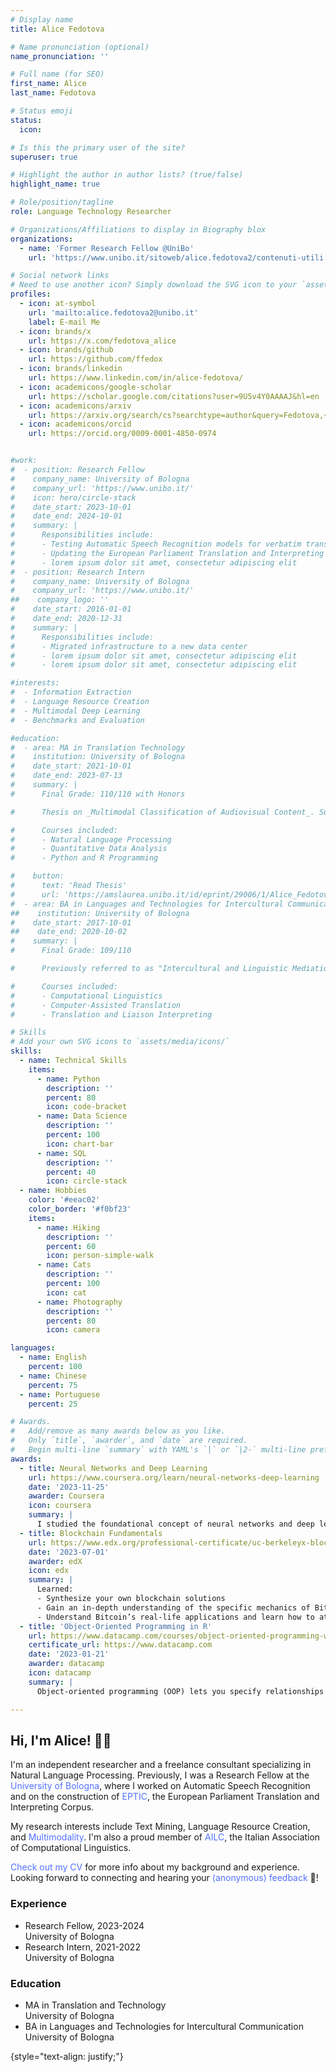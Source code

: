```yaml
---
# Display name
title: Alice Fedotova

# Name pronunciation (optional)
name_pronunciation: ''

# Full name (for SEO)
first_name: Alice
last_name: Fedotova

# Status emoji
status:
  icon: 

# Is this the primary user of the site?
superuser: true

# Highlight the author in author lists? (true/false)
highlight_name: true

# Role/position/tagline
role: Language Technology Researcher

# Organizations/Affiliations to display in Biography blox
organizations:
  - name: 'Former Research Fellow @UniBo'
    url: 'https://www.unibo.it/sitoweb/alice.fedotova2/contenuti-utili'

# Social network links
# Need to use another icon? Simply download the SVG icon to your `assets/media/icons/` folder.
profiles:
  - icon: at-symbol
    url: 'mailto:alice.fedotova2@unibo.it'
    label: E-mail Me
  - icon: brands/x
    url: https://x.com/fedotova_alice
  - icon: brands/github
    url: https://github.com/ffedox
  - icon: brands/linkedin
    url: https://www.linkedin.com/in/alice-fedotova/
  - icon: academicons/google-scholar
    url: https://scholar.google.com/citations?user=9U5v4Y0AAAAJ&hl=en
  - icon: academicons/arxiv
    url: https://arxiv.org/search/cs?searchtype=author&query=Fedotova,+A
  - icon: academicons/orcid
    url: https://orcid.org/0009-0001-4850-0974


#work:
#  - position: Research Fellow
#    company_name: University of Bologna
#    company_url: 'https://www.unibo.it/'
#    icon: hero/circle-stack
#    date_start: 2023-10-01
#    date_end: 2024-10-01
#    summary: |
#      Responsibilities include:
#      - Testing Automatic Speech Recognition models for verbatim transcription
#      - Updating the European Parliament Translation and Interpreting Corpus
#      - lorem ipsum dolor sit amet, consectetur adipiscing elit
#  - position: Research Intern
#    company_name: University of Bologna
#    company_url: 'https://www.unibo.it/'
##    company_logo: ''
#    date_start: 2016-01-01
#    date_end: 2020-12-31
#    summary: |
#      Responsibilities include:
#      - Migrated infrastructure to a new data center
#      - lorem ipsum dolor sit amet, consectetur adipiscing elit
#      - lorem ipsum dolor sit amet, consectetur adipiscing elit

#interests:
#  - Information Extraction
#  - Language Resource Creation
#  - Multimodal Deep Learning
#  - Benchmarks and Evaluation

#education:
#  - area: MA in Translation Technology
#    institution: University of Bologna
#    date_start: 2021-10-01
#    date_end: 2023-07-13
#    summary: |
#      Final Grade: 110/110 with Honors

#      Thesis on _Multimodal Classification of Audiovisual Content_. Supervised by [Prof. Alberto Barrón-Cedeño](https://www.unibo.it/sitoweb/a.b#arron). Presented one paper at the [14th Media Mutations International Conference](https://www.mediamutations.org/) and worked with UniBo's [Language Technologies Lab](https://site.unibo.it/nlp/en).

#      Courses included:
#      - Natural Language Processing
#      - Quantitative Data Analysis
#      - Python and R Programming

#    button:
#      text: 'Read Thesis'
#      url: 'https://amslaurea.unibo.it/id/eprint/29006/1/Alice_Fedotova_Dissertation.pdf'
#  - area: BA in Languages and Technologies for Intercultural Communication
##    institution: University of Bologna
#    date_start: 2017-10-01
##    date_end: 2020-10-02
#    summary: |
#      Final Grade: 109/110

#      Previously referred to as "Intercultural and Linguistic Mediation". Spent one semester abroad as part of the Overseas exchange program, taking courses at the [Higher School of Economics (Высшая Школа Экономики)](https://www.hse.ru/en/).

#      Courses included:
#      - Computational Linguistics
#      - Computer-Assisted Translation
#      - Translation and Liaison Interpreting

# Skills
# Add your own SVG icons to `assets/media/icons/`
skills:
  - name: Technical Skills
    items:
      - name: Python
        description: ''
        percent: 80
        icon: code-bracket
      - name: Data Science
        description: ''
        percent: 100
        icon: chart-bar
      - name: SQL
        description: ''
        percent: 40
        icon: circle-stack
  - name: Hobbies
    color: '#eeac02'
    color_border: '#f0bf23'
    items:
      - name: Hiking
        description: ''
        percent: 60
        icon: person-simple-walk
      - name: Cats
        description: ''
        percent: 100
        icon: cat
      - name: Photography
        description: ''
        percent: 80
        icon: camera

languages:
  - name: English
    percent: 100
  - name: Chinese
    percent: 75
  - name: Portuguese
    percent: 25

# Awards.
#   Add/remove as many awards below as you like.
#   Only `title`, `awarder`, and `date` are required.
#   Begin multi-line `summary` with YAML's `|` or `|2-` multi-line prefix and indent 2 spaces below.
awards:
  - title: Neural Networks and Deep Learning
    url: https://www.coursera.org/learn/neural-networks-deep-learning
    date: '2023-11-25'
    awarder: Coursera
    icon: coursera
    summary: |
      I studied the foundational concept of neural networks and deep learning. By the end, I was familiar with the significant technological trends driving the rise of deep learning; build, train, and apply fully connected deep neural networks; implement efficient (vectorized) neural networks; identify key parameters in a neural network’s architecture; and apply deep learning to your own applications.
  - title: Blockchain Fundamentals
    url: https://www.edx.org/professional-certificate/uc-berkeleyx-blockchain-fundamentals
    date: '2023-07-01'
    awarder: edX
    icon: edx
    summary: |
      Learned:
      - Synthesize your own blockchain solutions
      - Gain an in-depth understanding of the specific mechanics of Bitcoin
      - Understand Bitcoin’s real-life applications and learn how to attack and destroy Bitcoin, Ethereum, smart contracts and Dapps, and alternatives to Bitcoin’s Proof-of-Work consensus algorithm
  - title: 'Object-Oriented Programming in R'
    url: https://www.datacamp.com/courses/object-oriented-programming-with-s3-and-r6-in-r
    certificate_url: https://www.datacamp.com
    date: '2023-01-21'
    awarder: datacamp
    icon: datacamp
    summary: |
      Object-oriented programming (OOP) lets you specify relationships between functions and the objects that they can act on, helping you manage complexity in your code. This is an intermediate level course, providing an introduction to OOP, using the S3 and R6 systems. S3 is a great day-to-day R programming tool that simplifies some of the functions that you write. R6 is especially useful for industry-specific analyses, working with web APIs, and building GUIs.

---
```


## Hi, I'm Alice! 👋🏻

I'm an independent researcher and a freelance consultant specializing in Natural Language Processing. Previously, I was a Research Fellow at the <a href="https://www.unibo.it/it" style="color: #5272ff; text-decoration: none;" onmouseover="this.style.textDecoration='underline'" onmouseout="this.style.textDecoration='none'">University of Bologna</a>, where I worked on Automatic Speech Recognition and on the construction of <a href="https://dit.unibo.it/it/ricerca/gruppi-di-ricerca/centro-di-ricerca-su-corpora-linguistica-e-tecnologie" style="color: #5272ff; text-decoration: none;" onmouseover="this.style.textDecoration='underline'" onmouseout="this.style.textDecoration='none'">EPTIC</a>, the European Parliament Translation and Interpreting Corpus.

My research interests include Text Mining, Language Resource Creation, and <a href="https://amslaurea.unibo.it/id/eprint/29006/1/Alice_Fedotova_Dissertation.pdf" style="color: #5272ff; text-decoration: none;" onmouseover="this.style.textDecoration='underline'" onmouseout="this.style.textDecoration='none'">Multimodality</a>. I'm also a proud member of <a href="https://www.ai-lc.it/en/" style="color: #5272ff; text-decoration: none;" onmouseover="this.style.textDecoration='underline'" onmouseout="this.style.textDecoration='none'">AILC</a>, the Italian Association of Computational Linguistics.

<a href="https://alicefedotova.com/files/resume.pdf" style="color: #5272ff; text-decoration: none;" onmouseover="this.style.textDecoration='underline'" onmouseout="this.style.textDecoration='none'">Check out my CV</a> for more info about my background and experience. Looking forward to connecting and hearing your <a href="https://www.admonymous.co/ffedox" style="color: #5272ff; text-decoration: none;" onmouseover="this.style.textDecoration='underline'" onmouseout="this.style.textDecoration='none'">(anonymous) feedback</a> 🙂!

<div class="experience-education-container">
  <div class="row">
    <div class="col">
      <h3 class="section-title">Experience</h3>
      <ul class="fa-ul">
        <li>
          <span class="fa-li"><i class="fas fa-briefcase"></i></span>
          <div>
            <span class="item-title">Research Fellow, 2023-2024</span>
            <div class="item-subtitle">University of Bologna</div>
          </div>
        </li>
        <li>
          <span class="fa-li"><i class="fas fa-briefcase"></i></span>
          <div>
            <span class="item-title">Research Intern, 2021-2022</span>
            <div class="item-subtitle">University of Bologna</div>
          </div>
        </li>
      </ul>
    </div>
    <div class="col">
      <h3 class="section-title">Education</h3>
      <ul class="fa-ul">
        <li>
          <span class="fa-li"><i class="fas fa-graduation-cap"></i></span>
          <div>
            <span class="item-title">MA in Translation and Technology</span>
            <div class="item-subtitle">University of Bologna</div>
          </div>
        </li>
        <li>
          <span class="fa-li"><i class="fas fa-graduation-cap"></i></span>
          <div>
            <span class="item-title">BA in Languages and Technologies for Intercultural Communication</span>
            <div class="item-subtitle">University of Bologna</div>
          </div>
        </li>
      </ul>
    </div>
  </div>
</div>




{style="text-align: justify;"}
